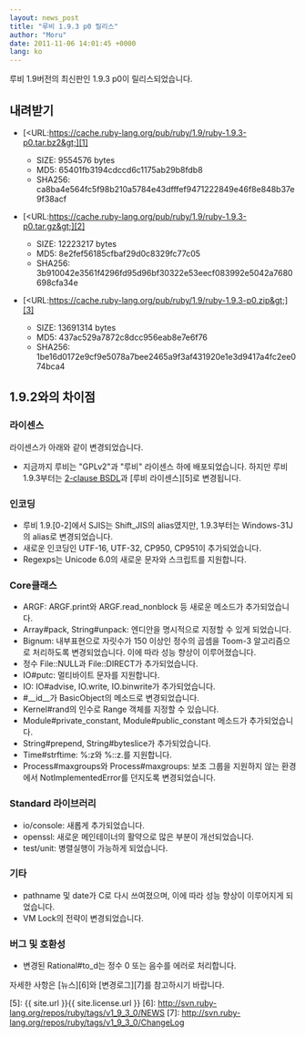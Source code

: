 ```yaml
---
layout: news_post
title: "루비 1.9.3 p0 릴리스"
author: "Moru"
date: 2011-11-06 14:01:45 +0000
lang: ko
---
```


루비 1.9버전의 최신판인 1.9.3 p0이 릴리스되었습니다.

## 내려받기

* [&lt;URL:https://cache.ruby-lang.org/pub/ruby/1.9/ruby-1.9.3-p0.tar.bz2&gt;][1]
  * SIZE: 9554576 bytes
  * MD5: 65401fb3194cdccd6c1175ab29b8fdb8
  * SHA256:
    ca8ba4e564fc5f98b210a5784e43dfffef9471222849e46f8e848b37e9f38acf

* [&lt;URL:https://cache.ruby-lang.org/pub/ruby/1.9/ruby-1.9.3-p0.tar.gz&gt;][2]
  * SIZE: 12223217 bytes
  * MD5: 8e2fef56185cfbaf29d0c8329fc77c05
  * SHA256:
    3b910042e3561f4296fd95d96bf30322e53eecf083992e5042a7680698cfa34e

* [&lt;URL:https://cache.ruby-lang.org/pub/ruby/1.9/ruby-1.9.3-p0.zip&gt;][3]
  * SIZE: 13691314 bytes
  * MD5: 437ac529a7872c8dcc956eab8e7e6f76
  * SHA256:
    1be16d0172e9cf9e5078a7bee2465a9f3af431920e1e3d9417a4fc2ee074bca4

## 1.9.2와의 차이점

### 라이센스

라이센스가 아래와 같이 변경되었습니다.

* 지금까지 루비는 \"GPLv2\"과 \"루비\" 라이센스 하에 배포되었습니다. 하지만 루비 1.9.3부터는
  [2-clause BSDL][4]과 [루비 라이센스][5]로 변경됩니다.

### 인코딩

* 루비 1.9.\[0-2\]에서 SJIS는 Shift\_JIS의 alias였지만, 1.9.3부터는 Windows-31J의
  alias로 변경되었습니다.
* 새로운 인코딩인 UTF-16, UTF-32, CP950, CP951이 추가되었습니다.
* Regexps는 Unicode 6.0의 새로운 문자와 스크립트를 지원합니다.

### Core클래스

* ARGF: ARGF.print와 ARGF.read\_nonblock 등 새로운 메소드가 추가되었습니다.
* Array#pack, String#unpack: 엔디안을 명시적으로 지정할 수 있게 되었습니다.
* Bignum: 내부표현으로 자릿수가 150 이상인 정수의 곱셈을 Toom-3 알고리즘으로 처리하도록 변경되었습니다. 이에 따라
  성능 향상이 이루어졌습니다.
* 정수 File::NULL과 File::DIRECT가 추가되었습니다.
* IO#putc: 멀티바이트 문자를 지원합니다.
* IO: IO#advise, IO.write, IO.binwrite가 추가되었습니다.
* \#\_\_id\_\_가 BasicObject의 메소드로 변경되었습니다.
* Kernel#rand의 인수로 Range 객체를 지정할 수 있습니다.
* Module#private\_constant, Module#public\_constant 메소드가 추가되었습니다.
* String#prepend, String#byteslice가 추가되었습니다.
* Time#strftime: %:z와 %::z.를 지원합니다.
* Process#maxgroups와 Process#maxgroups: 보조 그룹을 지원하지 않는 환경에서
  NotImplementedError를 던지도록 변경되었습니다.

### Standard 라이브러리

* io/console: 새롭게 추가되었습니다.
* openssl: 새로운 메인테이너의 활약으로 많은 부분이 개선되었습니다.
* test/unit: 병렬실행이 가능하게 되었습니다.

### 기타

* pathname 및 date가 C로 다시 쓰여졌으며, 이에 따라 성능 향상이 이루어지게 되었습니다.
* VM Lock의 전략이 변경되었습니다.

### 버그 및 호환성

* 변경된 Rational#to\_d는 정수 0 또는 음수를 에러로 처리합니다.

자세한 사항은 [뉴스][6]와 [변경로그][7]를 참고하시기 바랍니다.



[1]: https://cache.ruby-lang.org/pub/ruby/1.9/ruby-1.9.3-p0.tar.bz2
[2]: https://cache.ruby-lang.org/pub/ruby/1.9/ruby-1.9.3-p0.tar.gz
[3]: https://cache.ruby-lang.org/pub/ruby/1.9/ruby-1.9.3-p0.zip
[4]: http://en.wikipedia.org/wiki/BSD_licenses#2-clause_license_.28.22Simplified_BSD_License.22_or_.22FreeBSD_License.22.29
[5]: {{ site.url }}{{ site.license.url }}
[6]: http://svn.ruby-lang.org/repos/ruby/tags/v1_9_3_0/NEWS
[7]: http://svn.ruby-lang.org/repos/ruby/tags/v1_9_3_0/ChangeLog
